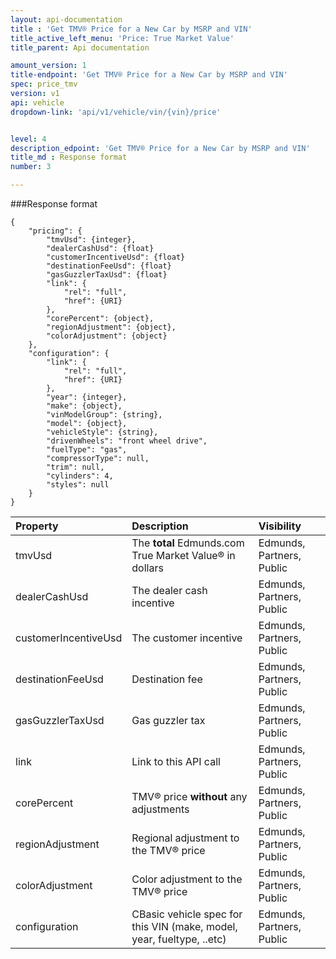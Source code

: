 ```yaml
---
layout: api-documentation
title : 'Get TMV® Price for a New Car by MSRP and VIN'
title_active_left_menu: 'Price: True Market Value'
title_parent: Api documentation

amount_version: 1
title-endpoint: 'Get TMV® Price for a New Car by MSRP and VIN'
spec: price_tmv
version: v1
api: vehicle
dropdown-link: 'api/v1/vehicle/vin/{vin}/price'


level: 4
description_edpoint: 'Get TMV® Price for a New Car by MSRP and VIN'
title_md : Response format
number: 3

---
```


###Response format

	{
	    "pricing": {
		    "tmvUsd": {integer},
		    "dealerCashUsd": {float}
		    "customerIncentiveUsd": {float}
		    "destinationFeeUsd": {float}
		    "gasGuzzlerTaxUsd": {float}
		    "link": {
		        "rel": "full",
		        "href": {URI}
		    },
		    "corePercent": {object},
		    "regionAdjustment": {object},
		    "colorAdjustment": {object}
	    },
	    "configuration": {
	        "link": {
		        "rel": "full",
		        "href": {URI}
		    },
	        "year": {integer},
	        "make": {object},
	        "vinModelGroup": {string},
	        "model": {object},
	        "vehicleStyle": {string},
	        "drivenWheels": "front wheel drive",
	        "fuelType": "gas",
	        "compressorType": null,
	        "trim": null,
	        "cylinders": 4,
	        "styles": null
	    }
	}
	

| Property      | Description                                              	| Visibility                |
|:--------------|:----------------------------------------------------------|:------------------------- |
| tmvUsd	    | The **total** Edmunds.com True Market Value® in dollars	           	| Edmunds, Partners, Public |
| dealerCashUsd | The dealer cash incentive						    | Edmunds, Partners, Public |
| customerIncentiveUsd         | The customer incentive | Edmunds, Partners, Public |
| destinationFeeUsd	        | Destination fee						| Edmunds, Partners, Public |
| gasGuzzlerTaxUsd | Gas guzzler tax					           	| Edmunds, Partners, Public |
| link 			   | Link to this API call				           	| Edmunds, Partners, Public |
| corePercent      | TMV® price **without** any adjustments		    | Edmunds, Partners, Public |
| regionAdjustment | Regional adjustment to the TMV® price			| Edmunds, Partners, Public |
| colorAdjustment  | Color adjustment to the TMV® price	           	| Edmunds, Partners, Public |
| configuration    | CBasic vehicle spec for this VIN (make, model, year, fueltype, ..etc) | Edmunds, Partners, Public |






